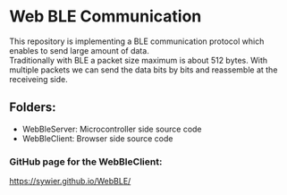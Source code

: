 # Web BLE Communication

This repository is implementing a BLE communication protocol which enables to send large amount of data.<br>
Traditionally with BLE a packet size maximum is about 512 bytes. With multiple packets we can send the data bits by bits and reassemble at the receiveing side.

## Folders:

- WebBleServer: Microcontroller side source code
- WebBleClient: Browser side source code

### GitHub page for the WebBleClient:

https://sywier.github.io/WebBLE/

